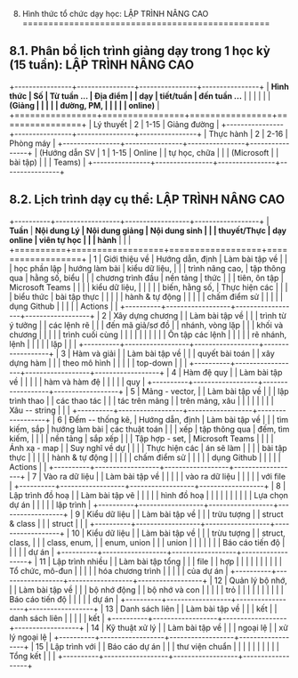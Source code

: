 8. Hình thức tổ chức dạy học: LẬP TRÌNH NÂNG CAO
================================================

8.1. Phân bổ lịch trình giảng dạy trong 1 học kỳ (15 tuần): LẬP TRÌNH NÂNG CAO
------------------------------------------------------------------------------

+----------------+----------------+----------------+----------------+
| **Hình thức    | **Số           | **Từ tuần ...  | **Địa điểm**   |
| dạy**          | tiết/tuần**    | đến tuần ...** |                |
|                |                |                | **(Giảng       |
|                |                |                | đường, PM,     |
|                |                |                | online)**      |
+================+================+================+================+
| Lý thuyết      | 2              | 1-15           | Giảng đường    |
+----------------+----------------+----------------+----------------+
| Thực hành      | 2              | 2-16           | Phòng máy      |
+----------------+----------------+----------------+----------------+
| (Hướng dẫn SV  | 1              | 1-15           | Online         |
| tự học, chữa   |                |                | (Microsoft     |
| bài tập)       |                |                | Teams)         |
+----------------+----------------+----------------+----------------+

8.2. Lịch trình dạy cụ thể: LẬP TRÌNH NÂNG CAO
----------------------------------------------

+----------+------------------+------------------+------------------+
| **Tuần** | **Nội dung Lý    | **Nội dung giảng | **Nội dung sinh  |
|          | thuyết/Thực      | dạy online**     | viên tự học**    |
|          | hành**           |                  |                  |
+==========+==================+==================+==================+
| 1        | Giới thiệu về    | Hướng dẫn, định  | Làm bài tập về   |
|          | học phần lập     | hướng làm bài    | kiểu dữ liệu,    |
|          | trình nâng cao,  | tập thông qua    | hằng số, biểu    |
|          | chương trình đầu | nền tảng         | thức             |
|          | tiên, ôn tập     | Microsoft Teams  |                  |
|          | kiểu dữ liệu,    |                  |                  |
|          | biến, hằng số,   | Thực hiện các    |                  |
|          | biểu thức        | bài tập thực     |                  |
|          |                  | hành & tự động   |                  |
|          |                  | chấm điểm sử     |                  |
|          |                  | dụng Github      |                  |
|          |                  | Actions          |                  |
+----------+------------------+------------------+------------------+
| 2        | Xây dựng chương  |                  | Làm bài tập về   |
|          | trình từ ý tưởng |                  | các lệnh rẽ      |
|          | đến mã giả/sơ đồ |                  | nhánh, vòng lặp  |
|          | khối và chương   |                  |                  |
|          | trình cuối cùng  |                  |                  |
|          |                  |                  |                  |
|          | Ôn tập các lệnh  |                  |                  |
|          | rẽ nhánh, lệnh   |                  |                  |
|          | lặp              |                  |                  |
+----------+------------------+------------------+------------------+
| 3        | Hàm và giải      |                  | Làm bài tập về   |
|          | quyết bài toán   |                  | xây dựng hàm     |
|          | theo mô hình     |                  |                  |
|          | top-down         |                  |                  |
+----------+------------------+------------------+------------------+
| 4        | Hàm đệ quy       |                  | Làm bài tập về   |
|          |                  |                  | hàm và hàm đệ    |
|          |                  |                  | quy              |
+----------+------------------+------------------+------------------+
| 5        | Mảng - vector,   |                  | Làm bài tập về   |
|          | lập trình thao   |                  | các thao tác     |
|          | tác trên mảng    |                  | trên mảng, xâu   |
|          |                  |                  |                  |
|          | Xâu -- string    |                  |                  |
+----------+------------------+------------------+------------------+
| 6        | Đếm -- thống kê, | Hướng dẫn, định  | Làm bài tập về   |
|          | tìm kiếm, sắp    | hướng làm bài    | các thuật toán   |
|          | xếp              | tập thông qua    | đếm, tìm kiếm,   |
|          |                  | nền tảng         | sắp xếp          |
|          | Tập hợp - set,   | Microsoft Teams  |                  |
|          | Ánh xạ - map     |                  | Suy nghĩ về dự   |
|          |                  | Thực hiện các    | án sẽ làm        |
|          |                  | bài tập thực     |                  |
|          |                  | hành & tự động   |                  |
|          |                  | chấm điểm sử     |                  |
|          |                  | dụng Github      |                  |
|          |                  | Actions          |                  |
+----------+------------------+------------------+------------------+
| 7        | Vào ra dữ liệu   |                  | Làm bài tập về   |
|          |                  |                  | vào ra dữ liệu   |
|          |                  |                  | với file         |
+----------+------------------+------------------+------------------+
| 8        | Lập trình đồ hoạ |                  | Làm bài tập vẽ   |
|          |                  |                  | hình đồ hoạ      |
|          |                  |                  |                  |
|          |                  |                  | Lựa chọn dự án   |
|          |                  |                  | lập trình        |
+----------+------------------+------------------+------------------+
| 9        | Kiểu dữ liệu     |                  | Làm bài tập về   |
|          | trừu tượng       |                  | struct & class   |
|          | struct           |                  |                  |
+----------+------------------+------------------+------------------+
| 10       | Kiểu dữ liệu     |                  | Làm bài tập về   |
|          | trừu tượng       |                  | struct, class,   |
|          | class, enum,     |                  | enum, union      |
|          | union            |                  |                  |
|          |                  |                  | Báo cáo tiến độ  |
|          |                  |                  | dự án            |
+----------+------------------+------------------+------------------+
| 11       | Lập trình nhiều  |                  | Làm bài tập tổng |
|          | file             |                  | hợp              |
|          |                  |                  |                  |
|          |                  |                  | Tổ chức, mô-đun  |
|          |                  |                  | hóa chương trình |
|          |                  |                  | của dự án        |
+----------+------------------+------------------+------------------+
| 12       | Quản lý bộ nhớ,  |                  | Làm bài tập về   |
|          | bộ nhớ động      |                  | bộ nhớ và con    |
|          |                  |                  | trỏ              |
|          |                  |                  |                  |
|          |                  |                  | Báo cáo tiến độ  |
|          |                  |                  | dự án            |
+----------+------------------+------------------+------------------+
| 13       | Danh sách liên   |                  | Làm bài tập về   |
|          | kết              |                  | danh sách liên   |
|          |                  |                  | kết              |
+----------+------------------+------------------+------------------+
| 14       | Kỹ thuật xử lý   |                  | Làm bài tập về   |
|          | ngoại lệ         |                  | xử lý ngoại lệ   |
+----------+------------------+------------------+------------------+
| 15       | Lập trình với    |                  | Báo cáo dự án    |
|          | thư viện chuẩn   |                  |                  |
|          |                  |                  |                  |
|          | Tổng kết         |                  |                  |
+----------+------------------+------------------+------------------+

